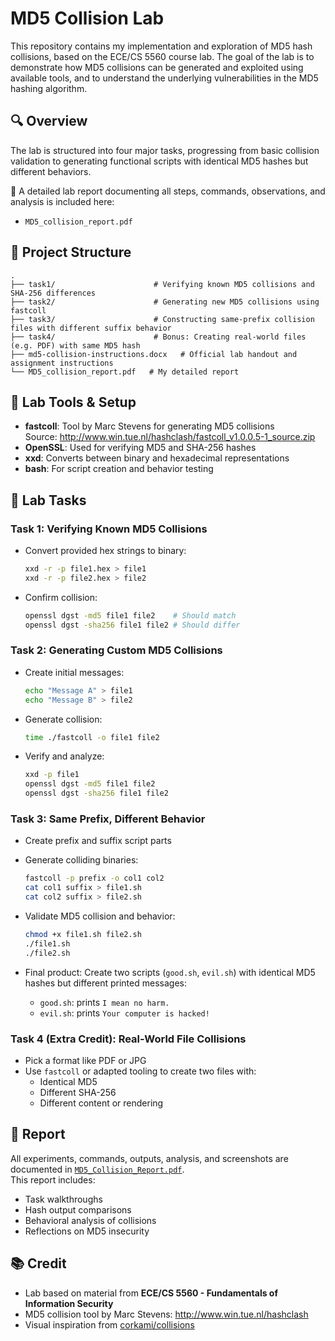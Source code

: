 # MD5 Collision Lab

This repository contains my implementation and exploration of MD5 hash collisions, based on the ECE/CS 5560 course lab. The goal of the lab is to demonstrate how MD5 collisions can be generated and exploited using available tools, and to understand the underlying vulnerabilities in the MD5 hashing algorithm.

## 🔍 Overview

The lab is structured into four major tasks, progressing from basic collision validation to generating functional scripts with identical MD5 hashes but different behaviors.

📄 A detailed lab report documenting all steps, commands, observations, and analysis is included here:
- `MD5_collision_report.pdf`

## 📁 Project Structure

```
.
├── task1/                      # Verifying known MD5 collisions and SHA-256 differences
├── task2/                      # Generating new MD5 collisions using fastcoll
├── task3/                      # Constructing same-prefix collision files with different suffix behavior
├── task4/                      # Bonus: Creating real-world files (e.g. PDF) with same MD5 hash
├── md5-collision-instructions.docx   # Official lab handout and assignment instructions
└── MD5_collision_report.pdf   # My detailed report 
```

## 🧪 Lab Tools & Setup

- **fastcoll**: Tool by Marc Stevens for generating MD5 collisions  
  Source: http://www.win.tue.nl/hashclash/fastcoll_v1.0.0.5-1_source.zip
- **OpenSSL**: Used for verifying MD5 and SHA-256 hashes
- **xxd**: Converts between binary and hexadecimal representations
- **bash**: For script creation and behavior testing

## 🚩 Lab Tasks

### Task 1: Verifying Known MD5 Collisions

- Convert provided hex strings to binary:
  ```bash
  xxd -r -p file1.hex > file1
  xxd -r -p file2.hex > file2
  ```
- Confirm collision:
  ```bash
  openssl dgst -md5 file1 file2    # Should match
  openssl dgst -sha256 file1 file2 # Should differ
  ```

### Task 2: Generating Custom MD5 Collisions

- Create initial messages:
  ```bash
  echo "Message A" > file1
  echo "Message B" > file2
  ```
- Generate collision:
  ```bash
  time ./fastcoll -o file1 file2
  ```
- Verify and analyze:
  ```bash
  xxd -p file1
  openssl dgst -md5 file1 file2
  openssl dgst -sha256 file1 file2
  ```

### Task 3: Same Prefix, Different Behavior

- Create prefix and suffix script parts
- Generate colliding binaries:
  ```bash
  fastcoll -p prefix -o col1 col2
  cat col1 suffix > file1.sh
  cat col2 suffix > file2.sh
  ```
- Validate MD5 collision and behavior:
  ```bash
  chmod +x file1.sh file2.sh
  ./file1.sh
  ./file2.sh
  ```

- Final product: Create two scripts (`good.sh`, `evil.sh`) with identical MD5 hashes but different printed messages:
  - `good.sh`: prints `I mean no harm.`
  - `evil.sh`: prints `Your computer is hacked!`

### Task 4 (Extra Credit): Real-World File Collisions

- Pick a format like PDF or JPG
- Use `fastcoll` or adapted tooling to create two files with:
  - Identical MD5
  - Different SHA-256
  - Different content or rendering

## 📝 Report

All experiments, commands, outputs, analysis, and screenshots are documented in [`MD5_Collision_Report.pdf`](./MD5_Collision_Report.pdf).  
This report includes:

- Task walkthroughs
- Hash output comparisons
- Behavioral analysis of collisions
- Reflections on MD5 insecurity

## 📚 Credit

- Lab based on material from **ECE/CS 5560 - Fundamentals of Information Security**
- MD5 collision tool by Marc Stevens: http://www.win.tue.nl/hashclash
- Visual inspiration from [corkami/collisions](https://github.com/corkami/collisions)
